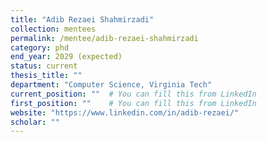 ```yaml
---
title: "Adib Rezaei Shahmirzadi"
collection: mentees
permalink: /mentee/adib-rezaei-shahmirzadi 
category: phd
end_year: 2029 (expected)
status: current
thesis_title: ""
department: "Computer Science, Virginia Tech"
current_position: ""  # You can fill this from LinkedIn
first_position: ""    # You can fill this from LinkedIn
website: "https://www.linkedin.com/in/adib-rezaei/"
scholar: ""
---
```

